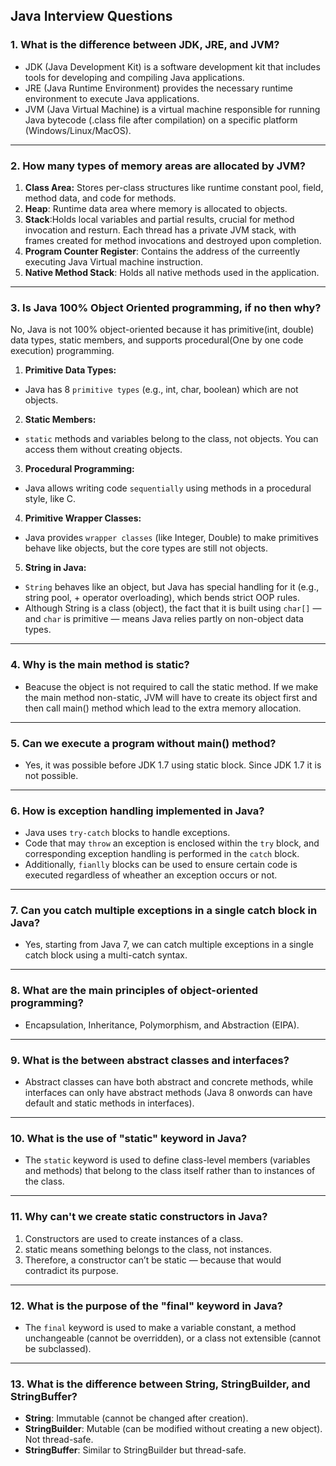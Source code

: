 ## Java Interview Questions

### 1. What is the difference between JDK, JRE, and JVM?
- JDK (Java Development Kit) is a software development kit that includes tools for developing and compiling Java applications.
- JRE (Java Runtime Environment) provides the necessary runtime environment to execute Java applications.
- JVM (Java Virtual Machine) is a virtual machine responsible for running Java bytecode (.class file after compilation) on a specific platform (Windows/Linux/MacOS).
---
### 2. How many types of memory areas are allocated by JVM?
1. **Class Area:** Stores per-class structures like runtime constant pool, field, method data, and code for methods.
2. **Heap**: Runtime data area where memory is allocated to objects.
3. **Stack**:Holds local variables and partial results, crucial for method invocation and resturn. Each thread has a private JVM stack, with frames created for method invocations and destroyed upon completion.
4. **Program Counter Register**: Contains the address of the curreently executing Java Virtual machine instruction.
5. **Native Method Stack**: Holds all native methods used in the application.
---
### 3. Is Java 100% Object Oriented programming, if no then why?
No, Java is not 100% object-oriented because it has primitive(int, double) data types, static members, and supports procedural(One by one code execution) programming.
1. **Primitive Data Types:**
- Java has 8 `primitive types` (e.g., int, char, boolean) which are not objects.
2. **Static Members:**
- `static` methods and variables belong to the class, not objects. You can access them without creating objects.
3. **Procedural Programming:**
- Java allows writing code `sequentially` using methods in a procedural style, like C. 
4. **Primitive Wrapper Classes:**
- Java provides `wrapper classes` (like Integer, Double) to make primitives behave like objects, but the core types are still not objects.
5. **String in Java:**
- `String` behaves like an object, but Java has special handling for it (e.g., string pool, + operator overloading), which bends strict OOP rules.
- Although String is a class (object), the fact that it is built using `char[]` — and `char` is primitive — means Java relies partly on non-object data types.

---
### 4. Why is the main method is static?
- Beacuse the object is not required to call the static method. If we make the main method non-static, JVM will have to create its object first and then call main() method which lead to the extra memory allocation.
---
### 5. Can we execute a program without main() method?
- Yes, it was possible before JDK 1.7 using static block. Since JDK 1.7 it is not possible.
---
### 6. How is exception handling implemented in Java?
- Java uses `try-catch` blocks to handle exceptions.
- Code that may `throw` an exception is enclosed within the `try` block, and corresponding exception handling is performed in the `catch` block.
- Additionally, `fianlly` blocks can be used to ensure certain code is executed regardless of wheather an exception occurs or not.
---
### 7. Can you catch multiple exceptions in a single catch block in Java?
- Yes, starting from Java 7, we can catch multiple exceptions in a single catch block using a multi-catch syntax.
---
### 8. What are the main principles of object-oriented programming?
- Encapsulation, Inheritance, Polymorphism, and Abstraction (EIPA).
---
### 9. What is the between abstract classes and interfaces?
- Abstract classes can have both abstract and concrete methods, while interfaces can only have abstract methods (Java 8 onwords can have default and static methods in interfaces).
---
### 10. What is the use of "static" keyword in Java?
- The `static` keyword is used to define class-level members (variables and methods) that belong to the class itself rather than to instances of the class.
---
### 11. Why can't we create static constructors in Java?
1. Constructors are used to create instances of a class.
2. static means something belongs to the class, not instances.
3. Therefore, a constructor can’t be static — because that would contradict its purpose.
---
### 12. What is the purpose of the "final" keyword in Java? 
- The `final` keyword is used to make a variable constant, a method unchangeable (cannot be overridden), or a class not extensible (cannot be subclassed).
---
### 13. What is the difference between String, StringBuilder, and StringBuffer?
- **String**: Immutable (cannot be changed after creation).
- **StringBuilder**: Mutable (can be modified without creating a new object). Not thread-safe.
- **StringBuffer**: Similar to StringBuilder but thread-safe.




